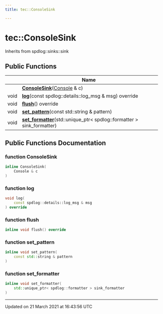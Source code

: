 ```yaml
---
title: tec::ConsoleSink

---
```


# tec::ConsoleSink



Inherits from spdlog::sinks::sink

## Public Functions

|                | Name           |
| -------------- | -------------- |
| | **[ConsoleSink](/engine/Classes/classtec_1_1_console_sink/#function-consolesink)**([Console](/engine/Classes/classtec_1_1_console/) & c) |
| void | **[log](/engine/Classes/classtec_1_1_console_sink/#function-log)**(const spdlog::details::log_msg & msg) override |
| void | **[flush](/engine/Classes/classtec_1_1_console_sink/#function-flush)**() override |
| void | **[set_pattern](/engine/Classes/classtec_1_1_console_sink/#function-set_pattern)**(const std::string & pattern) |
| void | **[set_formatter](/engine/Classes/classtec_1_1_console_sink/#function-set_formatter)**(std::unique_ptr< spdlog::formatter > sink_formatter) |

## Public Functions Documentation

### function ConsoleSink

```cpp
inline ConsoleSink(
    Console & c
)
```


### function log

```cpp
void log(
    const spdlog::details::log_msg & msg
) override
```


### function flush

```cpp
inline void flush() override
```


### function set_pattern

```cpp
inline void set_pattern(
    const std::string & pattern
)
```


### function set_formatter

```cpp
inline void set_formatter(
    std::unique_ptr< spdlog::formatter > sink_formatter
)
```


-------------------------------

Updated on 21 March 2021 at 16:43:56 UTC